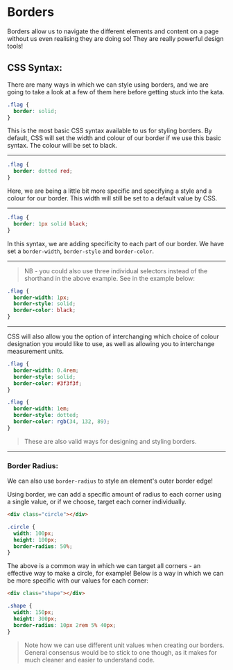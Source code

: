 # Borders

Borders allow us to navigate the different elements and content on a page without us even realising they are doing so! They are really powerful design tools!

## CSS Syntax:

There are many ways in which we can style using borders, and we are going to take a look at a few of them here before getting stuck into the kata.

```css
.flag {
  border: solid;
}
```

This is the most basic CSS syntax available to us for styling borders. By default, CSS will set the width and colour of our border if we use this basic syntax. The colour will be set to black.

---

```css
.flag {
  border: dotted red;
}
```

Here, we are being a little bit more specific and specifying a style and a colour for our border. This width will still be set to a default value by CSS.

---

```css
.flag {
  border: 1px solid black;
}
```

In this syntax, we are adding specificity to each part of our border. We have set a `border-width`, `border-style` and `border-color`.

---

> NB - you could also use three individual selectors instead of the shorthand in the above example. See in the example below:

```css
.flag {
  border-width: 1px;
  border-style: solid;
  border-color: black;
}
```

---

CSS will also allow you the option of interchanging which choice of colour designation you would like to use, as well as allowing you to interchange measurement units.

```css
.flag {
  border-width: 0.4rem;
  border-style: solid;
  border-color: #3f3f3f;
}
```

```css
.flag {
  border-width: 1em;
  border-style: dotted;
  border-color: rgb(34, 132, 89);
}
```

> These are also valid ways for designing and styling borders.

---

### Border Radius:

We can also use `border-radius` to style an element's outer border edge!

Using border, we can add a specific amount of radius to each corner using a single value, or if we choose, target each corner individually.

```html
<div class="circle"></div>
```

```css
.circle {
  width: 100px;
  height: 100px;
  border-radius: 50%;
}
```

The above is a common way in which we can target all corners - an effective way to make a circle, for example! Below is a way in which we can be more specific with our values for each corner:

```html
<div class="shape"></div>
```

```css
.shape {
  width: 150px;
  height: 300px;
  border-radius: 10px 2rem 5% 40px;
}
```

> Note how we can use different unit values when creating our borders. General consensus would be to stick to one though, as it makes for much cleaner and easier to understand code.
